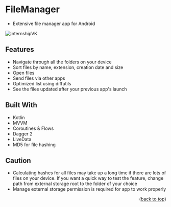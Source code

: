 # FileManager

* Extensive file manager app for Android

![internshipVK](https://github.com/PickyBerry/InternshipAssignment/assets/92033502/bd936e2e-0f5d-4ed6-a82d-76846430caa6)


## Features
* Navigate through all the folders on your device
* Sort files by name, extension, creation date and size
* Open files
* Send files via other apps
* Optimized list using diffutils
* See the files updated after your previous app's launch

## Built With

* Kotlin
* MVVM
* Coroutines & Flows
* Dagger 2
* LiveData
* MD5 for file hashing

## Caution
* Calculating hashes for all files may take up a long time if there are lots of files on your device. If you want a quick way to test the feature, change path from external storage root to the folder of your choice
* Manage external storage permission is required for app to work properly

<p align="right">(<a href="#readme-top">back to top</a>)</p>

